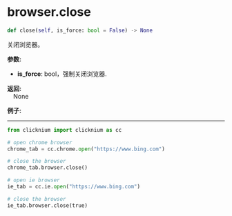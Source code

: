 
# browser.close

```python
def close(self, is_force: bool = False) -> None
```  

关闭浏览器。

**参数:**  
- **is_force**: bool，强制关闭浏览器.    

**返回:**  
    &emsp;None

**例子:**
***
```python
from clicknium import clicknium as cc

# open chrome browser
chrome_tab = cc.chrome.open("https://www.bing.com")

# close the browser
chrome_tab.browser.close()

# open ie browser
ie_tab = cc.ie.open("https://www.bing.com")

# close the browser
ie_tab.browser.close(true)
```